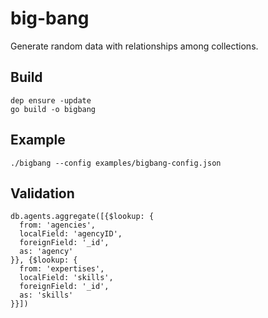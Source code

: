# big-bang
Generate random data with relationships among collections.

## Build
```
dep ensure -update
go build -o bigbang
```

## Example
```
./bigbang --config examples/bigbang-config.json
```

## Validation
```
db.agents.aggregate([{$lookup: {
  from: 'agencies',
  localField: 'agencyID',
  foreignField: '_id',
  as: 'agency'
}}, {$lookup: {
  from: 'expertises',
  localField: 'skills',
  foreignField: '_id',
  as: 'skills'
}}])
```
